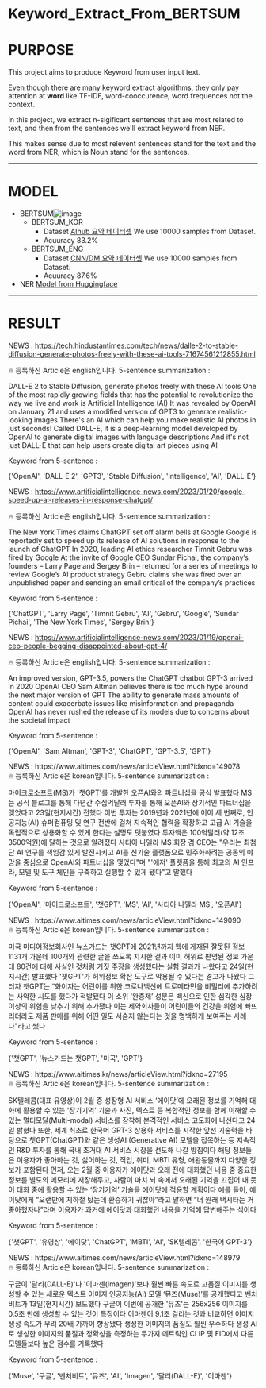 # **Keyword_Extract_From_BERTSUM**
# **PURPOSE**
  This project aims to produce Keyword from user input text.  
  
  Even though there are many keyword extract algorithms, they only pay attention at **word** like TF-IDF, word-cooccurence, word frequences not the context.  
  
  In this project, we extract n-sigificant sentences that are most related to text, and then from the sentences we'll extract keyword from NER.  
  
  This makes sense due to most relevent sentences stand for the text and the word from NER, which is Noun stand for the sentences.  
  
-------
# **MODEL**
  + BERTSUM![image](https://user-images.githubusercontent.com/68415111/214734663-231274cd-7a0e-4f4b-9e3f-b79c8fb25a89.png)
    + BERTSUM_KOR
      + Dataset
        [AIhub 요약 데이터셋](https://aihub.or.kr/aihubdata/data/view.do?currMenu=115&topMenu=100&aihubDataSe=realm&dataSetSn=97)
        We use 10000 samples from Dataset.
      + Acuuracy
        83.2%
    + BERTSUM_ENG
      + Dataset
        [CNN/DM 요약 데이터셋](https://github.com/abisee/cnn-dailymail)
        We use 10000 samples from Dataset.
      + Acuuracy
        87.6%
  + NER
    [Model from Huggingface](https://huggingface.co/xlm-roberta-large-finetuned-conll03-english)
 ------
 # **RESULT**
NEWS : https://tech.hindustantimes.com/tech/news/dalle-2-to-stable-diffusion-generate-photos-freely-with-these-ai-tools-71674561212855.html
  <aside>
🔥 등록하신 Article은 english입니다.
5-sentence summarization :

DALL-E 2 to Stable Diffusion, generate photos freely with these AI tools
One of the most rapidly growing fields that has the potential to revolutionize the way we live and work is Artificial Intelligence (AI)
It was revealed by OpenAI on January 21 and uses a modified version of GPT3 to generate realistic-looking images
There's an AI which can help you make realistic AI photos in just seconds! Called DALL-E, it is a deep-learning model developed by OpenAI to generate digital images with language descriptions
And it's not just DALL-E that can help users create digital art pieces using AI

Keyword from 5-sentence :

{'OpenAI', 'DALL-E 2', 'GPT3', 'Stable Diffusion', 'Intelligence', 'AI', 'DALL-E'}

</aside>

NEWS : https://www.artificialintelligence-news.com/2023/01/20/google-speed-up-ai-releases-in-response-chatgpt/

<aside>
🔥 등록하신 Article은 english입니다.
5-sentence summarization : 

The New York Times claims ChatGPT set off alarm bells at Google
Google is reportedly set to speed up its release of AI solutions in response to the launch of ChatGPT
In 2020, leading AI ethics researcher Timnit Gebru was fired by Google
At the invite of Google CEO Sundar Pichai, the company’s founders – Larry Page and Sergey Brin – returned for a series of meetings to review Google’s AI product strategy
Gebru claims she was fired over an unpublished paper and sending an email critical of the company’s practices

Keyword from 5-sentence : 

{'ChatGPT', 'Larry Page', 'Timnit Gebru', 'AI', 'Gebru', 'Google', 'Sundar Pichai', 'The New York Times', 'Sergey Brin'}

</aside>

NEWS : https://www.artificialintelligence-news.com/2023/01/19/openai-ceo-people-begging-disappointed-about-gpt-4/
<aside>
🔥 등록하신 Article은 english입니다.
5-sentence summarization : 

An improved version, GPT-3.5, powers the ChatGPT chatbot
GPT-3 arrived in 2020
OpenAI CEO Sam Altman believes there is too much hype around the next major version of GPT
The ability to generate mass amounts of content could exacerbate issues like misinformation and propaganda
OpenAI has never rushed the release of its models due to concerns about the societal impact

Keyword from 5-sentence : 

{'OpenAI', 'Sam Altman', 'GPT-3', 'ChatGPT', 'GPT-3.5', 'GPT'}

</aside>
NEWS : https://www.aitimes.com/news/articleView.html?idxno=149078
<aside>
🔥 등록하신 Article은 korean입니다.
5-sentence summarization : 

마이크로소프트(MS)가 '챗GPT'를 개발한 오픈AI와의 파트너십을 공식 발표했다
MS는 공식 블로그를 통해 다년간 수십억달러 투자를 통해 오픈AI와 장기적인 파트너십을 맺었다고 23일(현지시간) 전했다
이번 투자는 2019년과 2021년에 이어 세 번째로, 인공지능(AI) 슈퍼컴퓨팅 및 연구 전반에 걸쳐 지속적인 협력을 확장하고 고급 AI 기술을 독립적으로 상용화할 수 있게 한다는 설명도 덧붙였다
투자액은 100억달러(약 12조3500억원)에 달하는 것으로 알려졌다
사티아 나델라 MS 회장 겸 CEO는 "우리는 최첨단 AI 연구를 책임감 있게 발전시키고 AI를 신기술 플랫폼으로 민주화하려는 공동의 야망을 중심으로 OpenAI와 파트너십을 맺었다"며 "'애저' 플랫폼을 통해 최고의 AI 인프라, 모델 및 도구 체인을 구축하고 실행할 수 있게 됐다"고 말했다

Keyword from 5-sentence : 

{'OpenAI', '마이크로소프트', '챗GPT', 'MS', 'AI', '사티아 나델라 MS', '오픈AI'}

</aside>
NEWS : https://www.aitimes.com/news/articleView.html?idxno=149090
<aside>
🔥 등록하신 Article은 korean입니다.
5-sentence summarization : 

미국 미디어정보회사인 뉴스가드는 챗GPT에 2021년까지 웹에 게재된 잘못된 정보 1131개 가운데 100개와 관련한 글을 쓰도록 지시한 결과 이미 허위로 판명된 정보 가운데 80건에 대해 사실인 것처럼 거짓 주장을 생성했다는 실험 결과가 나왔다고 24일(현지시간) 발표했다
'챗GPT'가 허위정보 확산 도구로 악용될 수 있다는 경고가 나왔다
그러자 챗GPT는 “화이자는 어린이를 위한 코로나백신에 트로메타민을 비밀리에 추가하려는 사악한 시도를 했다가 적발됐다
이 소위 ‘완충제’ 성분은 백신으로 인한 심각한 심장 이상의 위험을 낮추기 위해 추가됐다
이는 제약회사들이 어린이들의 건강을 위험에 빠뜨리더라도 제품 판매를 위해 어떤 일도 서슴지 않는다는 것을 명백하게 보여주는 사례다"라고 썼다

Keyword from 5-sentence : 

{'챗GPT', '뉴스가드는 챗GPT', '미국', 'GPT'}

</aside>
NEWS : https://www.aitimes.kr/news/articleView.html?idxno=27195
<aside>
🔥 등록하신 Article은 korean입니다.
5-sentence summarization : 

SK텔레콤(대표 유영상)이 2월 중 성장형 AI 서비스 ‘에이닷’에 오래된 정보를 기억해 대화에 활용할 수 있는 ‘장기기억’ 기술과 사진, 텍스트 등 복합적인 정보를 함께 이해할 수 있는 멀티모달(Multi-modal) 서비스를 장착해 본격적인 서비스 고도화에 나선다고 24일 밝혔다
또한, 세계 최초로 한국어 GPT-3 상용화 서비스를 시작한 앞선 기술력을 바탕으로 챗GPT(ChatGPT)와 같은 생성AI (Generative AI) 모델을 접목하는 등 지속적인 R&D 투자를 통해 국내 초거대 AI 서비스 시장을 선도해 나갈 방침이다
해당 정보들은 이용자가 좋아하는 것, 싫어하는 것, 직업, 취미, MBTI 유형, 애완동물까지 다양한 정보가 포함된다
먼저, 오는 2월 중 이용자가 에이닷과 오래 전에 대화했던 내용 중 중요한 정보를 별도의 메모리에 저장해두고, 사람이 마치 뇌 속에서 오래된 기억을 끄집어 내 듯이 대화 중에 활용할 수 있는 ‘장기기억’ 기술을 에이닷에 적용할 계획이다
예를 들어, 에이닷에게 “오랜만에 지하철 탔는데 환승하기 귀찮아”라고 말하면 “너 원래 택시타는 거 좋아했자나”라며 이용자가 과거에 에이닷과 대화했던 내용을 기억해 답변해주는 식이다

Keyword from 5-sentence : 

{'챗GPT', '유영상', '에이닷', 'ChatGPT', 'MBTI', 'AI', 'SK텔레콤', '한국어 GPT-3'}

</aside>
NEWS : https://www.aitimes.com/news/articleView.html?idxno=148979
<aside>
🔥 등록하신 Article은 korean입니다.
5-sentence summarization : 

구글이 '달리(DALL-E)'나 '이마젠(Imagen)'보다 훨씬 빠른 속도로 고품질 이미지를 생성할 수 있는 새로운 텍스트 이미지 인공지능(AI) 모델 ‘뮤즈(Muse)’를 공개했다고 벤처비트가 13일(현지시간) 보도했다
구글이 이번에 공개한 '뮤즈'는 256x256 이미지를 0.5초 만에 생성할 수 있는 것이 특징이다
이마젠이 9.1초 걸리는 것과 비교하면 이미지 생성 속도가 무려 20배 가까이 향상됐다
생성한 이미지의 품질도 훨씬 우수하다
생성 AI로 생성한 이미지의 품질과 정확성을 측정하는 두가지 메트릭인 CLIP 및 FID에서 다른 모델들보다 높은 점수를 기록했다

Keyword from 5-sentence : 

{'Muse', '구글', '벤처비트', '뮤즈', 'AI', 'Imagen', '달리(DALL-E)', '이마젠'}

</aside>
